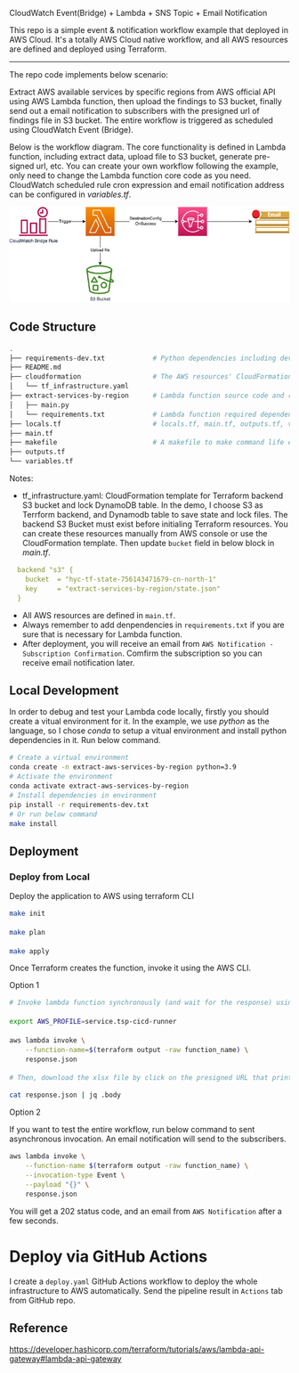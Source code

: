 CloudWatch Event(Bridge) + Lambda + SNS Topic + Email Notification

This repo is a simple event & notification workflow example that deployed in AWS Cloud. It's a totally AWS Cloud native workflow, and all AWS resources are defined and deployed using Terraform.
___

The repo code implements below scenario:

Extract AWS available services by specific regions from AWS official API using AWS Lambda function, then upload the findings to S3 bucket, finally send out a email notification to subscribers with the presigned url of findings file in S3 bucket. The entire workflow is triggered as scheduled using CloudWatch Event (Bridge).

Below is the workflow diagram. The core functionality is defined in Lambda function, including extract data, upload file to S3 bucket, generate pre-signed url, etc. You can create your own workflow following the example, only need to change the Lambda function core code as you need. CloudWatch scheduled rule cron expression and email notification address can be configured in *variables.tf*. 

![workflow diagram](cw_bridge_lambda_sns.png)


## Code Structure
```bash
.
├── requirements-dev.txt            # Python dependencies including dev
├── README.md
├── cloudformation                  # The AWS resources' CloudFormation to save terrafrom state file and lock file
│   └── tf_infrastructure.yaml
├── extract-services-by-region      # Lambda function source code and requirements.txt
│   ├── main.py
│   └── requirements.txt            # Lambda function required dependencies
├── locals.tf                       # locals.tf, main.tf, outputs.tf, variables.tf are all Terrform related definitions 
├── main.tf
├── makefile                        # A makefile to make command life easily
├── outputs.tf
└── variables.tf
```
Notes:
- tf_infrastructure.yaml: CloudFormation template for Terraform backend S3 bucket and lock DynamoDB table. In the demo, I choose S3 as Terrform backend, and Dynamodb table to save state and lock files. The backend S3 Bucket must exist before initialing Terraform resources. You can create these resources manually from AWS console or use the CloudFormation template. Then update `bucket` field in below block in *main.tf*.
```yaml
  backend "s3" {
    bucket  = "hyc-tf-state-756143471679-cn-north-1"
    key     = "extract-services-by-region/state.json"
  }
```
- All AWS resources are defined in `main.tf`.
- Always remember to add denpendencies in `requirements.txt` if you are sure that is necessary for Lambda function.
- After deployment, you will receive an email from `AWS Notification - Subscription Confirmation`. Comfirm the subscription so you can receive email notification later.

## Local Development
In order to debug and test your Lambda code locally, firstly you should create a vitual environment for it. In the example, we use _python_ as the language, so I chose *conda* to setup a vitual environment and install python dependencies in it. Run below command.
```bash
# Create a virtual environment
conda create -n extract-aws-services-by-region python=3.9
# Activate the environment
conda activate extract-aws-services-by-region
# Install dependencies in environment
pip install -r requirements-dev.txt
# Or run below command
make install
```
## Deployment

### Deploy from Local
Deploy the application to AWS using terraform CLI

```bash
make init

make plan

make apply
```

Once Terraform creates the function, invoke it using the AWS CLI.

Option 1

```bash
# Invoke lambda function synchronously (and wait for the response) using below command. It won't trigger the downstream SNS topic as the Lambda destination configuratio is for Asynchronous invocation.

export AWS_PROFILE=service.tsp-cicd-runner

aws lambda invoke \
    --function-name=$(terraform output -raw function_name) \
    response.json

# Then, download the xlsx file by click on the presigned URL that print out using below command.
```
```bash
cat response.json | jq .body
```
Option 2

If you want to test the entire workflow, run below command to sent asynchronous invocation. An email notification will send to the subscribers.

```bash
aws lambda invoke \
    --function-name $(terraform output -raw function_name) \
    --invocation-type Event \
    --payload "{}" \
    response.json
```
You will get a 202 status code, and an email from `AWS Notification` after a few seconds.

# Deploy via GitHub Actions

I create a `deploy.yaml` GitHub Actions workflow to deploy the whole infrastructure to AWS automatically. Send the pipeline result in `Actions` tab from GitHub repo.

## Reference
https://developer.hashicorp.com/terraform/tutorials/aws/lambda-api-gateway#lambda-api-gateway
